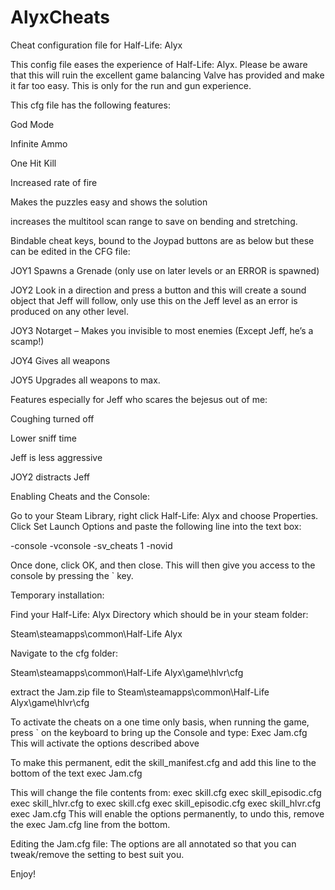 # AlyxCheats
Cheat configuration file for Half-Life: Alyx

This config file eases the experience of Half-Life: Alyx. Please be aware that this will ruin the excellent game balancing Valve has provided and make it far too easy. This is only for the run and gun experience.

This cfg file has the following features:

God Mode

Infinite Ammo

One Hit Kill

Increased rate of fire

Makes the puzzles easy and shows the solution

increases the multitool scan range to save on bending and stretching.

Bindable cheat keys, bound to the Joypad buttons are as below but these can be edited in the CFG file:

JOY1	Spawns a Grenade (only use on later levels or an ERROR is spawned)

JOY2	Look in a direction and press a button and this will create a sound object that Jeff will follow, only use this on the Jeff level as an error is produced on any other level. 

JOY3	Notarget – Makes you invisible to most enemies (Except Jeff, he’s a scamp!) 

JOY4	Gives all weapons

JOY5	Upgrades all weapons to max. 


Features especially for Jeff who scares the bejesus out of me:

Coughing turned off 

Lower sniff time

Jeff is less aggressive

JOY2 distracts Jeff


Enabling Cheats and the Console:

Go to your Steam Library, right click Half-Life: Alyx and choose Properties.
Click Set Launch Options and paste the following line into the text box:

 -console -vconsole -sv_cheats 1 -novid

Once done, click OK, and then close. This will then give you access to the console by pressing the ` key.

Temporary installation:

Find your Half-Life: Alyx Directory which should be in your steam folder:

Steam\steamapps\common\Half-Life Alyx

Navigate to the cfg folder:

Steam\steamapps\common\Half-Life Alyx\game\hlvr\cfg

extract the Jam.zip file to
Steam\steamapps\common\Half-Life Alyx\game\hlvr\cfg

To activate the cheats on a one time only basis, when running the game, press ` on the keyboard to bring up the Console and type:
Exec Jam.cfg
This will activate the options described above

To make this permanent, edit the skill_manifest.cfg and add this line to the bottom of the text
exec Jam.cfg

This will change the file contents from:
exec skill.cfg
exec skill_episodic.cfg
exec skill_hlvr.cfg
to
exec skill.cfg
exec skill_episodic.cfg
exec skill_hlvr.cfg
exec Jam.cfg
This will enable the options permanently, to undo this, remove the exec Jam.cfg line from the bottom. 

Editing the Jam.cfg file:
The options are all annotated so that you can tweak/remove the setting to best suit you. 

Enjoy!


